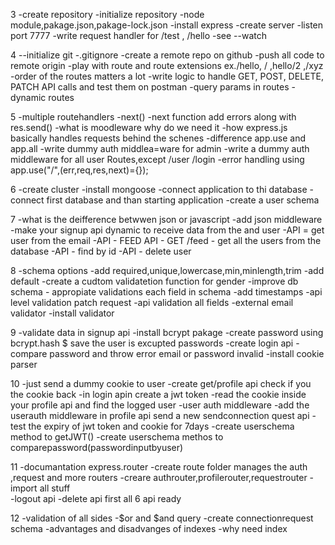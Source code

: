 3
-create repository
-initialize repository
-node module,pakage.json,pakage-lock.json
-install express
-create server
-listen port 7777
-write request handler for /test , /hello
-see --watch

4
--initialize git
-.gitignore
-create a remote repo on github
-push all code to remote origin
-play with route and route extensions ex./hello, / ,hello/2 ,/xyz
-order of the routes matters a lot
-write logic to handle GET, POST, DELETE, PATCH API calls and test them on postman
-query params in routes
-dynamic routes

5
-multiple routehandlers
-next()
-next function add errors along with res.send()
-what is moodleware why do we need it
-how express.js basically handles requests behind the schenes
-difference app.use and app.all
-write dummy auth middlea=ware for admin
-write a dummy auth middleware for all user Routes,except /user /login
-error handling using app.use("/",(err,req,res,next)={});

6
-create cluster
-install mongoose
-connect application to thi database
-connect first database and than starting application
-create a user schema

7
-what is the deifference betwwen json or javascript
-add json middleware
-make your signup api dynamic to receive data from the  and user
-API = get user from the email
-API - FEED API - GET /feed - get all the users from the database
-API - find by id 
-API - delete user

8
-schema options
-add required,unique,lowercase,min,minlength,trim
-add default
-create a cudtom validatetion function for gender
-improve db schema - appropiate validations each field in schema
-add timestamps
-api level validation patch request
-api validation all fields
-external email validator
-install validator

9
-validate data in signup api
-install bcrypt pakage
-create password using bcrypt.hash $ save the user is excupted passwords
-create login api
-compare password and throw error email or password invalid
-install cookie parser

10
-just send a dummy cookie to user
-create get/profile api check if you the cookie back
-in login apin create a jwt token 
-read the cookie inside your profile api and find the logged user
-user auth middleware
-add the userauth middleware in profile api send a new sendconnection quest api
-test the expiry of jwt token and cookie for 7days
-create userschema method to getJWT()
-create userschema methos to comparepassword(passwordinputbyuser)

11
-documantation express.router
-create route folder manages the auth ,request and more routers
-creare authrouter,profilerouter,requestrouter
-import all stuff   
-logout api
-delete api first all 6 api ready

12
-validation of all sides
-$or and $and query
-create connectionrequest schema
-advantages and disadvanges of indexes
-why need index